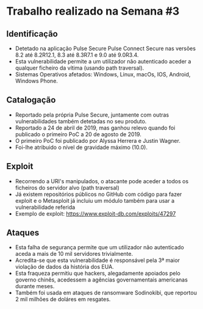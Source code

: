 # Trabalho realizado na Semana #3

## Identificação

- Detetado na aplicação Pulse Secure Pulse Connect Secure nas versões 8.2 até 8.2R12.1, 8.3 até 8.3R7.1 e 9.0 até 9.0R3.4.
- Esta vulnerabilidade permite a um utilizador não autenticado aceder a qualquer ficheiro da vítima (usando path traversal).
- Sistemas Operativos afetados: Windows, Linux, macOs, IOS, Android, Windows Phone.

## Catalogação

- Reportado pela própria Pulse Secure, juntamente com outras vulnerabilidades também detetadas no seu produto.
- Reportado a 24 de abril de 2019, mas ganhou relevo quando foi publicado o primeiro PoC a 20 de agosto de 2019.
- O primeiro PoC foi publicado por Alyssa Herrera e Justin Wagner.
- Foi-lhe atribuido o nível de gravidade máximo (10.0).

## Exploit

- Recorrendo a URI's manipulados, o atacante pode aceder a todos os ficheiros do servidor alvo (path traversal)
- Já existem repositórios públicos no GitHub com código para fazer exploit e o Metasploit já incluiu um módulo também para usar a vulnerabilidade referida
- Exemplo de exploit: https://www.exploit-db.com/exploits/47297

## Ataques

- Esta falha de segurança permite que um utilizador não autenticado aceda a mais de 10 mil servidores trivialmente.
- Acredita-se que esta vulnerabilidade é responsável pela 3ª maior violação de dados da história dos EUA.
- Esta fraqueza permitiu que hackers, alegadamente apoiados pelo governo chinês, acedessem a agências governamentais americanas durante meses.
- Também foi usada em ataques de ransomware Sodinokibi, que reportou 2 mil milhões de doláres em resgates.

